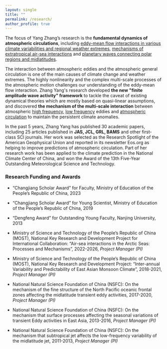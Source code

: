 ```yaml
---
layout: single
title: ""
permalink: /research/
author_profile: true
---
```


The focus of Yang Zhang’s research is the **fundamental dynamics of atmospheric circulations**, including <u>eddy-mean flow interactions in various climate variabilities and regional weather extremes</u>, <u>mechanisms of extratropical air-sea interactions</u> and <u>planetary waves connecting polar regions and midlatitudes</u>.

The interaction between atmospheric eddies and the atmospheric general circulation is one of the main causes of climate change and weather extremes. The highly nonlinearity and the complex multi-scale processes of the atmospheric motion challenges our understanding of the eddy-mean flow interaction. Zhang Yang's research developed **the new "finite amplitude wave activity" framework** to tackle the caveat of existing dynamical theories which are mostly based on quasi-linear assumptions, and discovered **the mechanism of the multi-scale interaction** between atmospheric <u>high frequency</u>, <u>low frequency</u> eddies and <u>atmospheric circulation</u> to maintain the persistent climate anomalies. 

In the past 5 years, Zhang Yang has published 30 academic papers, including 25 articles published in **JAS, JCL, GRL, BAMS** and other first-class SCI journals. Her work was selected as the Research Spotlight of the American Geophysical Union and reported in its newsletter Eos.org as helping to improve predictions of atmospheric circulation. Part of her research work has been applied to the climate prediction in the National Climate Center of China, and won the Award of the 13th Five-Year Outstanding Meteorological Science and Technology.

### Research Funding and Awards
+ “Changjiang Scholar Award” for Faculty, Ministry of Education of the People’s Republic of China, 2023 
+	“Changjiang Scholar Award” for Young Scientist, Ministry of Education of the People’s Republic of China, 2019 
+	“Dengfeng Award” for Outstanding Young Faculty, Nanjing University, 2013


+	Ministry of Science and Technology of the People’s Republic of China (MOST), National Key Research and Development Project for International Collaboration: “Air-sea interactions in the Arctic Seas: Processes and Mechanisms”, 2022-2026, *Project Manager (PI)*
+	Ministry of Science and Technology of the People’s Republic of China (MOST), National Key Research and Development Project: “Inter-annual Variability and Predictability of East Asian Monsoon Climate”, 2018-2021, *Project Manager (PI)*
+	National Natural Science Foundation of China (NSFC): On the mechanism of the fine structure of the North Pacific oceanic frontal zones affecting the midlatitude transient eddy activities, 2017-2020, *Project Manager (PI)*
+	National Natural Science Foundation of China (NSFC): On the mechanism that surface processes affecting the seasonal variations of transient Eddy activities in East Asia, 2013-2016, *Project Manager (PI)*
+	National Natural Science Foundation of China (NSFC): On the mechanism that subtropical jet affects the low-frequency variability of the midlatitude jet, 2011-2013, *Project Manager (PI)*
